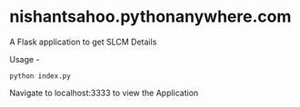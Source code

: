 # nishantsahoo.pythonanywhere.com

A Flask application to get SLCM Details

Usage -
```
python index.py
```

Navigate to localhost:3333 to view the Application